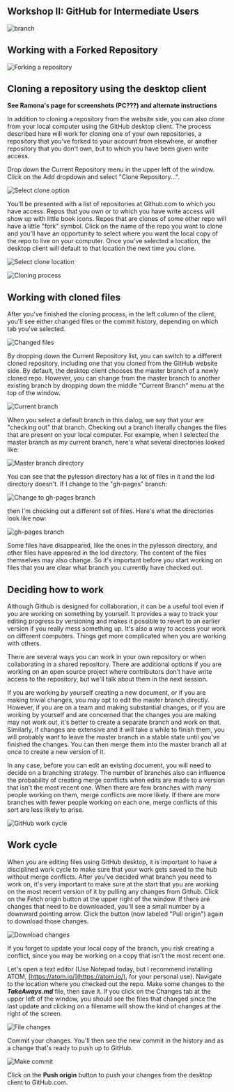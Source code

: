 ## Workshop II: GitHub for Intermediate Users

![branch](images-2b/branch-diagram.jpg)

## Working with a Forked Repository

![Forking a repository](images-2b/forks.jpg)

## Cloning a repository using the desktop client

**See Ramona's page for screenshots (PC???) and alternate instructions**

In addition to cloning a repository from the website side, you can also clone from your local computer using the GitHub desktop client.  The process described here will work for cloning one of your own repositories, a repository that you've forked to your account from elsewhere, or another repository that you don't own, but to which you have been given write access.

Drop down the Current Repository menu in the upper left of the window.  Click on the Add dropdown and select "Clone Repository...".

![Select clone option](images-2b/desktop-clone-option.png)

You'll be presented with a list of repositories at Github.com to which you have access.  Repos that you own or to which you have write access will show up with little book icons.  Repos that are clones of some other repo will have a little "fork" symbol.  Click on the name of the repo you want to clone and you'll have an opportunity to select where you want the local copy of the repo to live on your computer.  Once you've selected a location, the desktop client will default to that location the next time you clone.

![Select clone location](images-2b/desktop-clone-location.png)

![Cloning process](images-2b/clone.jpg)

## Working with cloned files

After you've finished the cloning process, in the left column of the client, you'll see either changed files or the commit history, depending on which tab you've selected.  

![Changed files](images-2b/desktop-changed-files.png)

By dropping down the Current Repository list, you can switch to a different cloned repository, including one that you cloned from the GitHub website side. By default, the desktop client chooses the master branch of a newly cloned repo.  However, you can change from the master branch to another existing branch by dropping down the middle "Current Branch" menu at the top of the window.  

![Current branch](images-2b/current-branch.png)

When you select a default branch in this dialog, we say that your are "checking out" that branch. Checking out a branch literally changes the files that are present on your local computer. For example, when I selected the master branch as my current branch, here's what several directories looked like:

![Master branch directory](images-2b/master-branch-directory.png)

You can see that the pylesson directory has a lot of files in it and the lod directory doesn't.  If I change to the "gh-pages" branch:

![Change to gh-pages branch](images-2b/change-to-gh-pages.png)

then I'm checking out a different set of files.  Here's what the directories look like now:

![gh-pages branch](images-2b/gh-pages-branch.png)

Some files have disappeared, like the ones in the pylesson directory, and other files have appeared in the lod directory.  The content of the files themselves may also change.  So it's important before you start working on files that you are clear what branch you currently have checked out.  

## Deciding how to work

Although Github is designed for collaboration, it can be a useful tool even if you are working on something by yourself.  It provides a way to track your editing progress by versioning and makes it possible to revert to an earlier version if you really mess something up.  It's also a way to access your work on different computers.  Things get more complicated when you are working with others.

There are several ways you can work in your own repository or when collaborating in a shared repository.  There are additional options if you are working on an open source project where contributors don't have write access to the repository, but we'll talk about them in the next session.

If you are working by yourself creating a new document, or if you are making trivial changes, you may opt to edit the master branch directly.  However, if you are on a team and making substantial changes, or if you are working by yourself and are concerned that the changes you are making may not work out, it's better to create a separate branch and work on that.  Similarly, if changes are extensive and it will take a while to finish them, you will probably want to leave the master branch in a stable state until you've finished the changes.  You can then merge them into the master branch all at once to create a new version of it.  

In any case, before you can edit an existing document, you will need to decide on a branching strategy.   The number of branches also can influence the probability of creating merge conflicts when edits are made to a version that isn't the most recent one. When there are few branches with many people working on them, merge conflicts are more likely.  If there are more branches with fewer people working on each one, merge conflicts of this sort are less likely to arise.

![GitHub work cycle](images-2b/work-cycle.png)

## Work cycle

When you are editing files using GitHub desktop, it is important to have a disciplined work cycle to make sure that your work gets saved to the hub without merge conflicts. After you've decided what branch you need to work on, it's very important to make sure at the start that you are working on the most recent version of it by pulling any changes from Github. Click on the Fetch origin button at the upper right of the window.  If there are changes that need to be downloaded, you'll see a small number by a downward pointing arrow.  Click the button (now labeled "Pull origin") again to download those changes.

![Download changes](images-2b/download-changes.png)

If you forget to update your local copy of the branch, you risk creating a conflict, since you may be working on a copy that isn't the most recent one.

Let's open a text editor (Use Notepad today, but I recommend installing ATOM, [https://atom.io/](https://atom.io/), for your personal use).  Navigate to the location where you checked out the repo.  Make some changes to the _**TakeAways.md**_ file, then save it.  If you click on the Changes tab at the upper left of the window, you should see the files that changed since the last update and clicking on a filename will show the kind of changes at the right of the screen.  

![File changes](images-2b/file-changes.png)

Commit your changes.  You'll then see the new commit in the history and as a change that's ready to push up to GitHub.

![Make commit](images-2b/make-commit.png)

 Click on the **Push origin** button to push your changes from the desktop client to GitHub.com.
